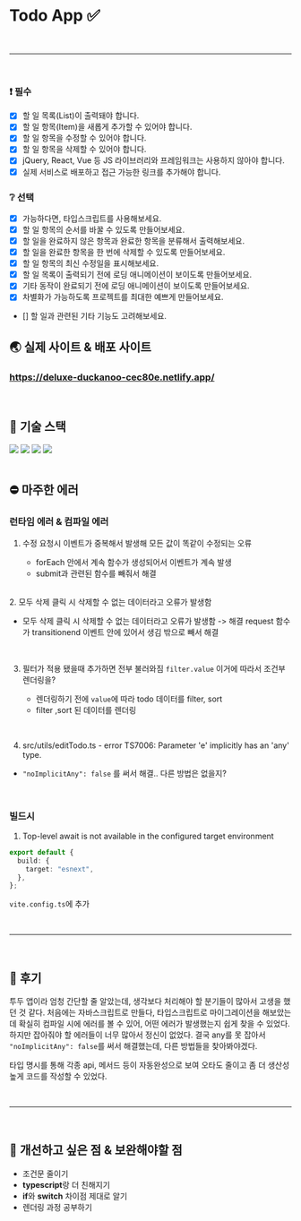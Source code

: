 # Todo App ✅

<br/>

---

<br/>

### :exclamation: 필수

- [x] 할 일 목록(List)이 출력돼야 합니다.
- [x] 할 일 항목(Item)을 새롭게 추가할 수 있어야 합니다.
- [x] 할 일 항목을 수정할 수 있어야 합니다.
- [x] 할 일 항목을 삭제할 수 있어야 합니다.
- [x] jQuery, React, Vue 등 JS 라이브러리와 프레임워크는 사용하지 않아야 합니다.
- [x] 실제 서비스로 배포하고 접근 가능한 링크를 추가해야 합니다.

### :grey_question: 선택

- [x] 가능하다면, 타입스크립트를 사용해보세요.
- [x] 할 일 항목의 순서를 바꿀 수 있도록 만들어보세요.
- [x] 할 일을 완료하지 않은 항목과 완료한 항목을 분류해서 출력해보세요.
- [x] 할 일을 완료한 항목을 한 번에 삭제할 수 있도록 만들어보세요.
- [x] 할 일 항목의 최신 수정일을 표시해보세요.
- [x] 할 일 목록이 출력되기 전에 로딩 애니메이션이 보이도록 만들어보세요.
- [x] 기타 동작이 완료되기 전에 로딩 애니메이션이 보이도록 만들어보세요.
- [x] 차별화가 가능하도록 프로젝트를 최대한 예쁘게 만들어보세요.
- [] 할 일과 관련된 기타 기능도 고려해보세요.

## 🌏 실제 사이트 & 배포 사이트

<h3><a href="https://deluxe-duckanoo-cec80e.netlify.app/">https://deluxe-duckanoo-cec80e.netlify.app/</a></h3>

<br/>

## 🔧 기술 스택

<div>
  
<img src="https://img.shields.io/badge/html5-E34F26?style=for-the-badge&logo=html5&logoColor=white">
<img src="https://img.shields.io/badge/SASS-hotpink.svg?style=for-the-badge&logo=SASS&logoColor=white">
<img src="https://img.shields.io/badge/typescript-%23007ACC.svg?style=for-the-badge&logo=typescript&logoColor=white">
<img src="https://img.shields.io/badge/vite-%23646CFF.svg?style=for-the-badge&logo=vite&logoColor=white">
</div>

<br/>

## ⛔ 마주한 에러

### **런타임 에러 & 컴파일 에러**

1. 수정 요청시 이벤트가 중복해서 발생해 모든 값이 똑같이 수정되는 오류

   - forEach 안에서 계속 함수가 생성되어서 이벤트가 계속 발생
   - submit과 관련된 함수를 빼줘서 해결

<br/>
2. 모두 삭제 클릭 시 삭제할 수 없는 데이터라고 오류가 발생함

- 모두 삭제 클릭 시 삭제할 수 없는 데이터라고 오류가 발생함 -> 해결 request 함수가 transitionend 이벤트 안에 있어서 생김 밖으로 빼서 해결

 <br/>

3. 필터가 적용 됐을때 추가하면 전부 불러와짐
   `filter.value` 이거에 따라서 조건부 렌더링을?

   - 렌더링하기 전에 `value`에 따라 todo 데이터를 filter, sort
   - filter ,sort 된 데이터를 렌더링

<br/>

4. src/utils/editTodo.ts - error TS7006: Parameter 'e' implicitly has an 'any' type.

- `"noImplicitAny": false` 를 써서 해결.. 다른 방법은 없을지?

<br/>

### **빌드시**

1. Top-level await is not available in the configured target environment

```ts
export default {
  build: {
    target: "esnext",
  },
};
```

`vite.config.ts`에 추가

<br/>

---

<br/>

## 📝 후기

투두 앱이라 엄청 간단할 줄 알았는데, 생각보다 처리해야 할 분기들이 많아서 고생을 했던 것 같다. 처음에는 자바스크립트로 만들다, 타입스크립트로 마이그레이션을 해보았는데
확실히 컴파일 시에 에러를 볼 수 있어, 어떤 에러가 발생했는지 쉽게 찾을 수 있었다.
하지만 잡아줘야 할 에러들이 너무 많아서 정신이 없었다. 결국 any를 못 잡아서 `"noImplicitAny": false`를 써서 해결했는데, 다른 방법들을 찾아봐야겠다.

타입 명시를 통해 각종 api, 메서드 등이 자동완성으로 보여 오타도 줄이고 좀 더 생산성 높게 코드를 작성할 수 있었다.

<br/>

---

<br/>

## 🧰 개선하고 싶은 점 & 보완해야할 점

- 조건문 줄이기
- **typescript**랑 더 친해지기
- **if**와 **switch** 차이점 제대로 알기
- 렌더링 과정 공부하기
